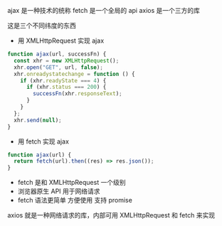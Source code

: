 ajax 是一种技术的统称
fetch 是一个全局的 api
axios 是一个三方的库

这是三个不同纬度的东西

- 用 XMLHttpRequest 实现 ajax

```js
function ajax(url, successFn) {
  const xhr = new XMLHttpRequest();
  xhr.open("GET", url, false);
  xhr.onreadystatechange = function () {
    if (xhr.readyState === 4) {
      if (xhr.status === 200) {
        successFn(xhr.responseText);
      }
    }
  };
  xhr.send(null);
}
```

- 用 fetch 实现 ajax

```js
function ajax(url) {
  return fetch(url).then((res) => res.json());
}
```

- fetch 是和 XMLHttpRequest 一个级别
- 浏览器原生 API 用于网络请求
- fetch 语法更简单 方便使用 支持 promise

axios 就是一种网络请求的库，内部可用 XMLHttpRequest 和 fetch 来实现
